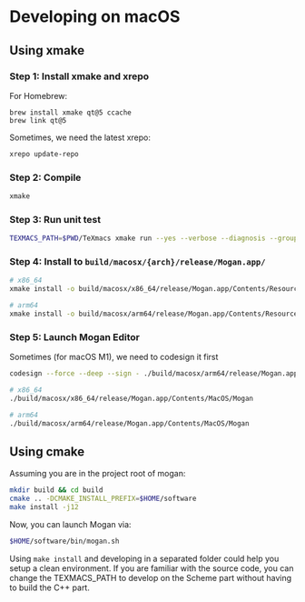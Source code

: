 # Developing on macOS
## Using xmake
### Step 1: Install xmake and xrepo
For Homebrew:
```
brew install xmake qt@5 ccache
brew link qt@5
```

Sometimes, we need the latest xrepo:
``` bash
xrepo update-repo
```

### Step 2: Compile
``` bash
xmake
```

### Step 3: Run unit test
``` bash
TEXMACS_PATH=$PWD/TeXmacs xmake run --yes --verbose --diagnosis --group=tests
```

### Step 4: Install to `build/macosx/{arch}/release/Mogan.app/`

``` bash
# x86_64
xmake install -o build/macosx/x86_64/release/Mogan.app/Contents/Resources/ mogan_install

# arm64
xmake install -o build/macosx/arm64/release/Mogan.app/Contents/Resources/ mogan_install
```

### Step 5: Launch Mogan Editor
Sometimes (for macOS M1), we need to codesign it first
``` bash
codesign --force --deep --sign - ./build/macosx/arm64/release/Mogan.app
```

``` bash
# x86_64
./build/macosx/x86_64/release/Mogan.app/Contents/MacOS/Mogan

# arm64
./build/macosx/arm64/release/Mogan.app/Contents/MacOS/Mogan
```

## Using cmake
Assuming you are in the project root of mogan:
``` bash
mkdir build && cd build
cmake .. -DCMAKE_INSTALL_PREFIX=$HOME/software
make install -j12
```

Now, you can launch Mogan via:
``` bash
$HOME/software/bin/mogan.sh
```

Using `make install` and developing in a separated folder could help you setup a clean environment. If you are familiar with the source code, you can change the TEXMACS_PATH to develop on the Scheme part without having to build the C++ part.
